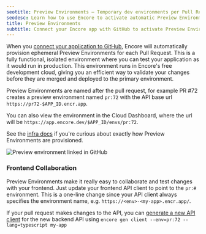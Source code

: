 ```yaml
---
seotitle: Preview Environments – Temporary dev environments per Pull Request 
seodesc: Learn how to use Encore to activate automatic Preview Environments for every Pull Request to simpliy testing and collaborating.
title: Preview Environments
subtitle: Connect your Encore app with GitHub to activate Preview Environments
---
```


When you [connect your application to GitHub](/docs/how-to/github), Encore will automatically provision ephemeral Preview Environments for each Pull Request. This is a fully functional, isolated environment where you can test your application as it would run in production. This environment runs in Encore's free development cloud, giving you an efficient way to validate your changes before they are merged and deployed to the primary environment.

Preview Environments are named after the pull request, for example PR #72 creates a preview environment named `pr:72` with the API base url `https://pr72-$APP_ID.encr.app`.

You can also view the environment in the Cloud Dashboard, where the url will be `https://app.encore.dev/$APP_ID/envs/pr:72`.

See the [infra docs](/docs/deploy/infra#preview-environments) if you're curious about exactly how Preview Environments are provisioned.

![Preview environment linked in GitHub](/assets/docs/ghpreviewenv.png "Preview environment linked in GitHub")

### Frontend Collaboration

Preview Environments make it really easy to collaborate and test changes with your frontend.
Just update your frontend API client to point to the `pr:#` environment.
This is a one-line change since your API client always specifies the environment name, e.g. `https://<env>-<my-app>.encr.app/`.

If your pull request makes changes to the API, you can [generate a new API client](/docs/develop/client-generation)
for the new backend API using `encore gen client --env=pr:72 --lang=typescript my-app`
